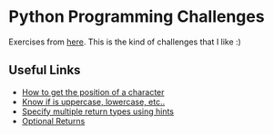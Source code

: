 # Python Programming Challenges

Exercises from [here](https://pythonprinciples.com/challenges/).
This is the kind of challenges that I like :)

## Useful Links

- [How to get the position of a character](https://stackoverflow.com/questions/2294493/how-to-get-the-position-of-a-character-in-python)
- [Know if is uppercase, lowercase, etc..](https://www.geeksforgeeks.org/isupper-islower-lower-upper-python-applications)
- [Specify multiple return types using hints](https://stackoverflow.com/questions/33945261/how-to-specify-multiple-return-types-using-type-hints)
- [Optional Returns](https://stackoverflow.com/questions/39429526/how-to-specify-nullable-return-type-with-type-hints)
